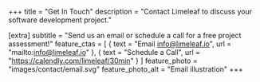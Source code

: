 +++
title = "Get In Touch"
description = "Contact Limeleaf to discuss your software development project."

[extra]
subtitle = "Send us an email or schedule a call for a free project assessment!"
feature_ctas = [
  { text = "Email info@limeleaf.io", url = "mailto:info@limeleaf.io" },
  { text = "Schedule a Call", url = "https://calendly.com/limeleaf/30min" }
]
feature_photo = "images/contact/email.svg"
feature_photo_alt = "Email illustration"
+++

